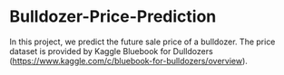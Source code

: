 # Bulldozer-Price-Prediction
In this project, we predict the future sale price of a bulldozer. The price dataset is provided by Kaggle Bluebook for Dulldozers (https://www.kaggle.com/c/bluebook-for-bulldozers/overview). 
